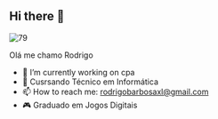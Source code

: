 ## Hi there 👋
 ![79](https://github.com/user-attachments/assets/0aa09fcd-683e-4add-975e-b18f108427bb)

Olá me chamo Rodrigo
- 🔭 I’m currently working on  cpa
- 🌱 Cusrsando Técnico em Informática   
- 📫 How to reach me: rodrigobarbosaxl@gmail.com 
- 🎮 Graduado em Jogos Digitais
